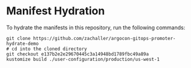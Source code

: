 # Manifest Hydration

To hydrate the manifests in this repository, run the following commands:

```shell
git clone https://github.com/zachaller/argocon-gitops-promoter-hydrate-demo
# cd into the cloned directory
git checkout e137b2e2e29670445c3a14948bd1789fbc49a89a
kustomize build ./user-configuration/production/us-west-1
```
